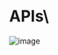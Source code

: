 # APIs\
![image](https://user-images.githubusercontent.com/113071563/211218280-aab03951-baa9-470d-afdb-b9f3541bb7b6.png)
